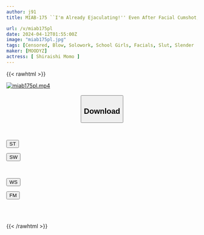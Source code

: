 ```yaml
---
author: j91
title: MIAB-175 ``I'm Already Ejaculating!'' Even After Facial Cumshot, My Sensitive Dick Is Super Sucked. ``I Love My Teacher!'' My Homeroom Teacher, Momo Shiraishi, Was Given 20 Blowjobs By A Student During A Blow Job.

url: /v/miab175pl
date: 2024-04-12T01:55:00Z
image: "miab175pl.jpg"
tags: [Censored, Blow, Solowork, School Girls, Facials, Slut, Slender	]
maker: [MOODYZ]
actress: [ Shiraishi Momo ]
---
```



{{< rawhtml >}}

<div class="video" data-videoid="yrv41wQaoyH1May">
    <a href="javascript:;">
        <img src="/v/miab175pl/miab175pl.jpg" width="WIDTH" height="HEIGHT" alt="miab175pl.mp4" loading="lazy">
    </a>
</div>

<script type="text/javascript" src="https://j91.asia/asset/on-demand-st.js"></script>

<br>
  <link rel="stylesheet" href="https://j91.asia/asset/bs5.css">
  
  <center>
  <button class="btn btn-primary" type="button" data-bs-toggle="collapse" data-bs-target=".multi-collapse" aria-expanded="false" aria-controls="multiCollapseExample1 multiCollapseExample2"><h2>Download</h2></button></center>
</p>
<div class="row">
  <div class="col">
    <div class="collapse multi-collapse" id="multiCollapseExample1">
      <div class="card card-body">
	      	      <br>
<div class="buttons">  
<p><a href="https://streamtape.to/v/yrv41wQaoyH1May" target="_blank"><button class="btn-hover color-3"><i class="fa fa-download"></i> ST</button></a></p>
<p><a href="https://asnwish.com/tyve6r6riw91" target="_blank"><button class="btn-hover color-2"><i class="fa fa-download"></i> SW</button></a></p></div>
    </div>
  </div>
</div>
  <div class="col">
    <div class="collapse multi-collapse" id="multiCollapseExample2">
      <div class="card card-body">
	      <br>
<div class="buttons">
<p><a href="https://wolfstream.tv/7zktnj07jwa4"><button class="btn-hover color-9"><i class="fa fa-download"></i> WS</button></a></p>
<p><a href="https://filemoon.sx/d/9vgn4qhaiujb"><button class="btn-hover color-8"><i class="fa fa-download"></i> FM</button></a></p></div>
<br><br>
      </div>
    </div>
  </div>
</div>

{{< /rawhtml >}}